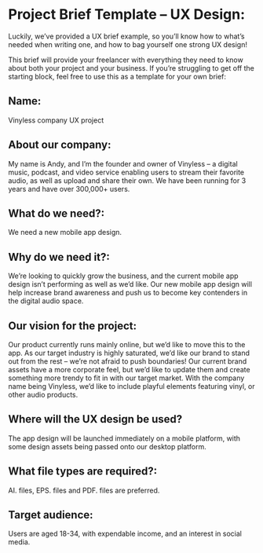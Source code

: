 # Project Brief Template – UX Design:

Luckily, we’ve provided a UX brief example, so you’ll know how to what’s needed when writing one, and how to bag yourself one strong UX design!

This brief will provide your freelancer with everything they need to know about both your project and your business. If you’re struggling to get off the starting block, feel free to use this as a template for your own brief:

## Name:

Vinyless company UX project

## About our company:
My name is Andy, and I’m the founder and owner of Vinyless – a digital music, podcast, and video service enabling users to stream their favorite audio, as well as upload and share their own. We have been running for 3 years and have over 300,000+ users.

## What do we need?:

We need a new mobile app design.

## Why do we need it?:
We’re looking to quickly grow the business, and the current mobile app design isn’t performing as well as we’d like. Our new mobile app design will help increase brand awareness and push us to become key contenders in the digital audio space.

## Our vision for the project:
Our product currently runs mainly online, but we’d like to move this to the app. As our target industry is highly saturated, we’d like our brand to stand out from the rest – we’re not afraid to push boundaries! Our current brand assets have a more corporate feel, but we’d like to update them and create something more trendy to fit in with our target market. With the company name being Vinyless, we’d like to include playful elements featuring vinyl, or other audio products.

## Where will the UX design be used?
The app design will be launched immediately on a mobile platform, with some design assets being passed onto our desktop platform.

## What file types are required?:
AI. files, EPS. files and PDF. files are preferred.

## Target audience:
Users are aged 18-34, with expendable income, and an interest in social media.
